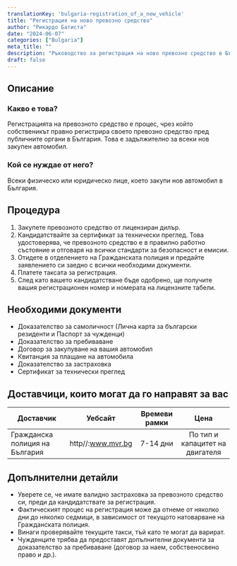 ```yaml
---
translationKey: 'bulgaria-registration_of_a_new_vehicle'
title: "Регистрация на ново превозно средство"
author: "Рикардо Батиста"
date: "2024-06-07"
categories: ["Bulgaria"]
meta_title: ""
description: "Ръководство за регистрация на ново превозно средство в България."
draft: false
---
```


## Описание
### Какво е това?
Регистрацията на превозното средство е процес, чрез който собственикът правно регистрира своето превозно средство пред публичните органи в България. Това е задължително за всеки нов закупен автомобил.

### Кой се нуждае от него?
Всеки физическо или юридическо лице, което закупи нов автомобил в България.

## Процедура
1. Закупете превозното средство от лицензиран дилър.
2. Кандидатствайте за сертификат за технически преглед. Това удостоверява, че превозното средство е в правилно работно състояние и отговаря на всички стандарти за безопасност и емисии.
3. Отидете в отделението на Гражданската полиция и предайте заявлението си заедно с всички необходими документи.
4. Платете таксата за регистрация.
5. След като вашето кандидатстване бъде одобрено, ще получите вашия регистрационен номер и номерата на лицензните табели.

## Необходими документи
- Доказателство за самоличност (Лична карта за български резиденти и Паспорт за чужденци)
- Доказателство за пребиваване
- Договор за закупуване на вашия автомобил
- Квитанция за плащане на автомобила
- Доказателство за застраховка
- Сертификат за технически преглед

## Доставчици, които могат да го направят за вас

| Доставчик        |          Уебсайт         |    Времеви рамки    |    Цена        |
| -----------------| ----------------------- | :------------------: | :------------: |
| Гражданска полиция на България |  http//:www.mvr.bg |       7-14 дни      |        По тип и капацитет на двигателя |

## Допълнителни детайли
- Уверете се, че имате валидно застраховка за превозното средство си, преди да кандидатствате за регистрация.
- Фактическият процес на регистрация може да отнеме от няколко дни до няколко седмици, в зависимост от текущото натоварване на Гражданската полиция.
- Винаги проверявайте текущите такси, тъй като те могат да варират.
- Чужденците трябва да предоставят допълнителни документи за доказателство за пребиваване (договор за наем, собственосвено право и др.).